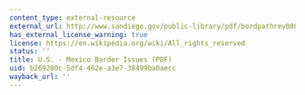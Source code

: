 ```yaml
---
content_type: external-resource
external_url: http://www.sandiego.gov/public-library/pdf/bordpathrev0808.pdf
has_external_license_warning: true
license: https://en.wikipedia.org/wiki/All_rights_reserved
status: ''
title: U.S. - Mexico Border Issues (PDF)
uid: b269280c-5df4-462e-a3e7-38499ba0aecc
wayback_url: ''
---
```

